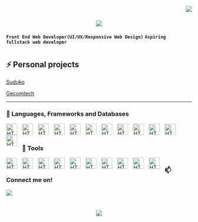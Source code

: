 <img align="right" src="https://visitor-badge.laobi.icu/badge?page_id=g-r-i-a-n.g-r-i-a-n"/>

<h1 align="center">
   <img src="https://readme-typing-svg.herokuapp.com/?font=Righteous&size=35&center=true&vCenter=true&width=500&height=70&duration=4000&lines=Hi+There!+👋;+I'm+Grian+Gajila!;" />
</h1>

**`Front End Web Developer(UI/UX/Responsive Web Design)`**
**`Aspiring fullstack web developer`**

#

## ⚡ Personal projects

<P align="left">
   <a decoration="none" href="https://sudoku-game.pages.dev">
      Suduko
   </a>
</P>
<P align="left">
   <a href="https://cpedevgame.pages.dev">
   Gecomtech
   </a>
</P>

---

### 🧰 Languages, Frameworks and Databases

<img align="left" alt="HTML" width="30px" style="padding-right:10px;" src="https://skillicons.dev/icons?i=html" />
<img align="left" alt="HTML" width="30px" style="padding-right:10px;" src="https://skillicons.dev/icons?i=css" />
<img align="left" alt="HTML" width="30px" style="padding-right:10px;" src="https://skillicons.dev/icons?i=js" />
<img align="left" alt="HTML" width="30px" style="padding-right:10px;" src="https://skillicons.dev/icons?i=bootstrap" />
<img align="left" alt="HTML" width="30px" style="padding-right:10px;" src="https://skillicons.dev/icons?i=react" />
<img align="left" alt="HTML" width="30px" style="padding-right:10px;" src="https://skillicons.dev/icons?i=nodejs" />
<img align="left" alt="HTML" width="30px" style="padding-right:10px;" src="https://skillicons.dev/icons?i=nextjs" />
<img align="left" alt="HTML" width="30px" style="padding-right:10px;" src="https://skillicons.dev/icons?i=tailwind" />
<img align="left" alt="HTML" width="30px" style="padding-right:10px;" src="https://skillicons.dev/icons?i=sass" />
<img align="left" alt="HTML" width="30px" style="padding-right:10px;" src="https://skillicons.dev/icons?i=cs" />
<img align="left" alt="HTML" width="30px" style="padding-right:10px;" src="https://skillicons.dev/icons?i=dotnet" />
<img align="left" alt="HTML" width="30px" style="padding-right:10px;" src="https://skillicons.dev/icons?i=mongodb" />
<br/>

#

### 🧰 Tools

<img align="left" alt="HTML" width="30px" style="padding-right:10px;" src="https://skillicons.dev/icons?i=git" />
<img align="left" alt="HTML" width="30px" style="padding-right:10px;" src="https://skillicons.dev/icons?i=github" />
<img align="left" alt="HTML" width="30px" style="padding-right:10px;" src="https://skillicons.dev/icons?i=linux" />
<img align="left" alt="HTML" width="30px" style="padding-right:10px;" src="https://skillicons.dev/icons?i=docker" />
<img align="left" alt="HTML" width="30px" style="padding-right:10px;" src="https://skillicons.dev/icons?i=postman" />
<img align="left" alt="HTML" width="30px" style="padding-right:10px;" src="https://skillicons.dev/icons?i=vite" />
<img align="left" alt="HTML" width="30px" style="padding-right:10px;" src="https://skillicons.dev/icons?i=wasm" />
<img align="left" alt="HTML" width="30px" style="padding-right:10px;" src="https://skillicons.dev/icons?i=powershell" />
<img align="left" alt="HTML" width="30px" style="padding-right:10px;" src="https://skillicons.dev/icons?i=ps" />
<img align="left" alt="HTML" width="30px" style="padding-right:10px;" src="https://skillicons.dev/icons?i=vscode" />

#

### 📫 Connect me on!

<div>
<a href="https://linkedin.com/in/pedro-sales-muniz" target="_blank">
    <img src="https://img.shields.io/badge/LinkedIn-0077B5?style=for-the-badge&logo=linkedin&logoColor=white" target="_blank" />
</a>
</div>

#

<h3 align="center">
   <img src="https://readme-typing-svg.herokuapp.com/?font=Righteous&size=35&center=true&vCenter=true&width=500&height=70&duration=4000&lines=Alright!+✌️;+Thankyou+for+visiting!;" />
</h3>
